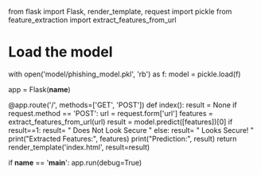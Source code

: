 from flask import Flask, render_template, request
import pickle
from feature_extraction import extract_features_from_url

# Load the model
with open('model/phishing_model.pkl', 'rb') as f:
    model = pickle.load(f)

app = Flask(__name__)

@app.route('/', methods=['GET', 'POST'])
def index():
    result = None
    if request.method == 'POST':
        url = request.form['url']
        features = extract_features_from_url(url)
        result = model.predict([features])[0]
        if result==1:
            result= "  Does Not Look Secure  "
        else:
            result= " Looks Secure! "
        print("Extracted Features:", features)
        print("Prediction:", result)
    return render_template('index.html', result=result)

if __name__ == '__main__':
    app.run(debug=True)
